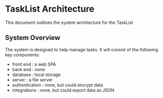 # TaskList Architecture

This document outlines the system architecture for the TaskList

## System Overview
The system is designed to help manage tasks. It will consist of the following key components:

- front end : a web SPA
- back end : none
- database : local storage
- server : a file server
- authentication : none, but could encrypt data
- integrations : none, but could export data as JSON




